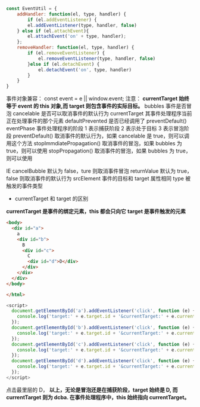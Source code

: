 ```js
const EventUtil = {
    addHandler: function(el, type, handler) {
        if (el.addEventListener) {
        el.addEventListener(type, handler, false)
    } else if (el.attachEvent){
        el.attachEvent('on' + type, handler);
    };
    removeHandler: function(el, type, handler) {
        if (el.removeEventListener) {
            el.removeEventListener(type, handler, false)
        }else if (el.detachEvent) {
            el.detachEvent('on', type, handler)
        }
    }
}
```

事件对象兼容： const event = e || window.event;
注意： **currentTarget 始终等于 event 的 this 对象,而 target 则包含事件的实际目标。**
bubbles 事件是否冒泡
cancelable 是否可以取消事件的默认行为
currentTarget 其事件处理程序当前正在处理事件的那个元素
defaultPrevented 是否已经调用了 preventDefault()
eventPhase 事件处理程序的阶段 1 表示捕获阶段 2 表示处于目标 3 表示冒泡阶段
preventDefault() 取消事件的默认行为，如果 cancelable 是 true，则可以调用这个方法
stopImmdiatePropagation() 取消事件的冒泡，如果 bubbles 为 true，则可以使用
stopPropagation() 取消事件的冒泡，如果 bubbles 为 true，则可以使用

IE
cancelBubble 默认为 false，ture 则取消事件冒泡
returnValue 默认为 true，false 则取消事件的默认行为
srcElement 事件的目标和 target 属性相同
type 被触发的事件类型

- currentTarget 和 target 的区别

**currentTarget 是事件的绑定元素，this 都会只向它**
**target 是事件触发的元素**

```html
<body>
  <div id="a">
    a
    <div id="b">
      B
      <div id="c">
        C
        <div id="d">D</div>
      </div>
    </div>
  </div>
</body>

</html>
```

```js
<script>
  document.getElementById('a').addEventListener('click', function (e) {
    console.log('target:' + e.target.id + '&currentTarget:' + e.currentTarget.id);
  });
  document.getElementById('b').addEventListener('click', function (e) {
    console.log('target:' + e.target.id + '&currentTarget:' + e.currentTarget.id);
  });
  document.getElementById('c').addEventListener('click', function (e) {
    console.log('target:' + e.target.id + '&currentTarget:' + e.currentTarget.id);
  });
  document.getElementById('d').addEventListener('click', function (e) {
    console.log('target:' + e.target.id + '&currentTarget:' + e.currentTarget.id);
  });
</script>
```

点击最里层的 D，
**以上，无论是冒泡还是在捕获阶段，target 始终是 D, 而 currentTarget 则为 dcba.
在事件处理程序中，this 始终指向 currentTarget。**

